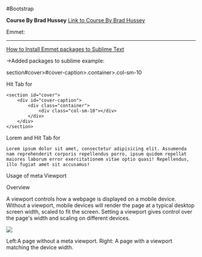 #Bootstrap

<b>Course By Brad Hussey</b>
<a href="https://www.youtube.com/watch?v=a4tbhwMGSPQ&index=4&list=PLUoqTnNH-2XyNhhLuYrrmrmV46jVw6RHF"> Link to Course By Brad Hussey</a>

Emmet:
***
<a href="https://www.youtube.com/watch?v=BjLOTepfmEI"> How to Install Emmet packages to Sublime Text</a>

->Added packages to sublime 
example:

section#cover>#cover-caption>.container>.col-sm-10

Hit Tab for 
~~~
<section id="cover">
	<div id="cover-caption">
		<div class="container">
			<div class="col-sm-10"></div>
		</div>
	</div>
</section>
~~~

Lorem and Hit Tab for 

~~~
Lorem ipsum dolor sit amet, consectetur adipisicing elit. Assumenda nam reprehenderit corporis repellendus porro, ipsum quidem repellat maiores laborum error exercitationem vitae optio quasi! Repellendus, illo fugiat amet sit accusamus!
~~~

Usage of meta Viewport 

Overview

A viewport controls how a webpage is displayed on a mobile device. Without a viewport, mobile devices will render the page at a typical desktop screen width, scaled to fit the screen. Setting a viewport gives control over the page's width and scaling on different devices.

<img src="https://developers.google.com/speed/docs/insights/images/viewport/iphone_no_viewport.jpg">

Left:A page without a meta viewport. Right: A page with a viewport matching the device width.
